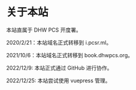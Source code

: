 # 关于本站

本站直属于 DHW PCS 开度署。

2020/2/21：本站域名正式转移到 i.pcsr.ml。

2021/10/6：本站域名正式转移到 book.dhwpcs.org。

2022/12/9: 本站正式通过 GitHub 进行协作。

2022/12/25: 本站尝试使用 vuepress 管理。